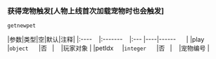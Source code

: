 ### 获得宠物触发[人物上线首次加载宠物时也会触发]
`getnewpet`

|参数|类型|空|默认|注释|
|:----    |:-------    |:--- |----|------      |
|play     |`object`      |否   |    |玩家对象 |
|petIdx     |`integer`      |否   |    |宠物编号 |

